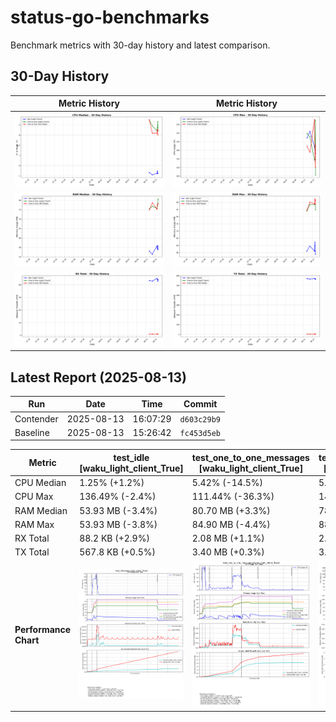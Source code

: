 # status-go-benchmarks

Benchmark metrics with 30-day history and latest comparison.

## 30-Day History

| Metric History                                         | Metric History                                     |
|--------------------------------------------------------|----------------------------------------------------|
| ![cpu_median_history.png](docs/cpu_median_history.png) | ![cpu_max_history.png](docs/cpu_max_history.png)   |
| ![ram_median_history.png](docs/ram_median_history.png) | ![ram_max_history.png](docs/ram_max_history.png)   |
| ![rx_total_history.png](docs/rx_total_history.png)     | ![tx_total_history.png](docs/tx_total_history.png) |

## Latest Report (2025-08-13)

| Run       | Date       | Time     | Commit      |
|-----------|------------|----------|-------------|
| Contender | 2025-08-13 | 16:07:29 | `d603c29b9` |
| Baseline  | 2025-08-13 | 15:26:42 | `fc453d5eb` |

| Metric                | test_idle<br>[waku_light_client_True]                                                                                            | test_one_to_one_messages<br>[waku_light_client_True]                                                                                                           | test_one_to_one_messages<br>[waku_light_client_False]                                                                                                            |
|-----------------------|----------------------------------------------------------------------------------------------------------------------------------|----------------------------------------------------------------------------------------------------------------------------------------------------------------|------------------------------------------------------------------------------------------------------------------------------------------------------------------|
| CPU Median            | 1.25% (+1.2%)                                                                                                                    | 5.42% (-14.5%)                                                                                                                                                 | 5.00% (-10.1%)                                                                                                                                                   |
| CPU Max               | 136.49% (-2.4%)                                                                                                                  | 111.44% (-36.3%)                                                                                                                                               | 145.61% (+21.0%)                                                                                                                                                 |
| RAM Median            | 53.93 MB (-3.4%)                                                                                                                 | 80.70 MB (+3.3%)                                                                                                                                               | 78.28 MB (+0.2%)                                                                                                                                                 |
| RAM Max               | 53.93 MB (-3.8%)                                                                                                                 | 84.90 MB (-4.4%)                                                                                                                                               | 88.71 MB (-2.9%)                                                                                                                                                 |
| RX Total              | 88.2 KB (+2.9%)                                                                                                                  | 2.08 MB (+1.1%)                                                                                                                                                | 2.05 MB (+1.2%)                                                                                                                                                  |
| TX Total              | 567.8 KB (+0.5%)                                                                                                                 | 3.40 MB (+0.3%)                                                                                                                                                | 3.83 MB (-0.2%)                                                                                                                                                  |
| **Performance Chart** | ![test_idle[waku_light_client_True]](benchmarks/20250813T160729_d603c29b9/test_idle[waku_light_client_True]-20250813-160018.png) | ![test_one_to_one_messages[waku_light_client_True]](benchmarks/20250813T160729_d603c29b9/test_one_to_one_messages[waku_light_client_True]-20250813-160648.png) | ![test_one_to_one_messages[waku_light_client_False]](benchmarks/20250813T160729_d603c29b9/test_one_to_one_messages[waku_light_client_False]-20250813-160331.png) |
